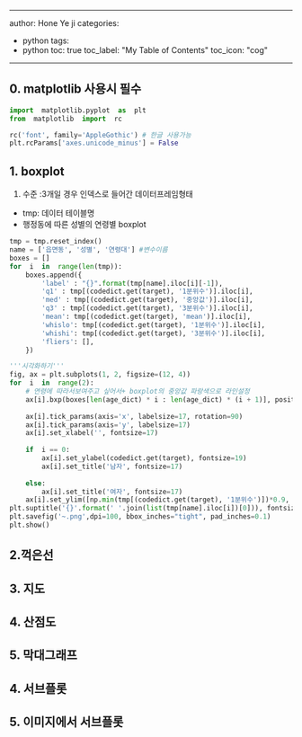 
---

author: Hone Ye ji
categories: 
 - python
tags: 
 - python
toc: true
toc_label: "My Table of Contents"
toc_icon: "cog"
---

## 0. matplotlib 사용시 필수
```python
import  matplotlib.pyplot  as  plt
from  matplotlib  import  rc

rc('font', family='AppleGothic') # 한글 사용가능
plt.rcParams['axes.unicode_minus'] = False
```

## 1. boxplot
1) 수준 :3개일 경우 인덱스로 들어간 데이터프레임형태
- tmp: 데이터 테이블명
- 행정동에 따른 성별의 연령별 boxplot
```python
tmp = tmp.reset_index()
name = ['읍면동', '성별', '연령대'] #변수이름
boxes = []
for  i  in  range(len(tmp)):
	boxes.append({
		'label' : "{}".format(tmp[name].iloc[i][-1]),
		'q1' : tmp[(codedict.get(target), '1분위수')].iloc[i],
		'med' : tmp[(codedict.get(target), '중앙값')].iloc[i],
		'q3' : tmp[(codedict.get(target), '3분위수')].iloc[i],
		'mean': tmp[(codedict.get(target), 'mean')].iloc[i],
		'whislo': tmp[(codedict.get(target), '1분위수')].iloc[i],
		'whishi': tmp[(codedict.get(target), '3분위수')].iloc[i],
		'fliers': [],
	})

'''시각화하기'''
fig, ax = plt.subplots(1, 2, figsize=(12, 4))
for  i  in  range(2):
	# 연령에 따라서보여주고 싶어서+ boxplot의 중앙값 파랑색으로 라인설정
	ax[i].bxp(boxes[len(age_dict) * i : len(age_dict) * (i + 1)], positions = np.arange(len(age_dict)), medianprops=dict(linewidth=4, color='royalblue'))
	
	ax[i].tick_params(axis='x', labelsize=17, rotation=90)
	ax[i].tick_params(axis='y', labelsize=17)
	ax[i].set_xlabel('', fontsize=17)
	
	if  i == 0:
		ax[i].set_ylabel(codedict.get(target), fontsize=19)
		ax[i].set_title('남자', fontsize=17)
	
	else:
		ax[i].set_title('여자', fontsize=17)
	ax[i].set_ylim([np.min(tmp[(codedict.get(target), '1분위수')])*0.9, max(tmp[(codedict.get(target), '3분위수')])*1.1])
plt.suptitle('{}'.format(' '.join(list(tmp[name].iloc[i])[0])), fontsize=20)
plt.savefig('~.png',dpi=100, bbox_inches="tight", pad_inches=0.1)
plt.show()
```
## 2.꺽은선
## 3. 지도
## 4. 산점도
## 5. 막대그래프
## 4. 서브플롯
## 5. 이미지에서 서브플롯 
<!--stackedit_data:
eyJoaXN0b3J5IjpbLTEwMzA4MTk4MjYsMTI4ODgxNTM4NywtMT
czMzMyNzgyNywtMjAyNzg3OTQ1MSwxMzAwNjY4NzAwLDExODcz
MDkxMjhdfQ==
-->